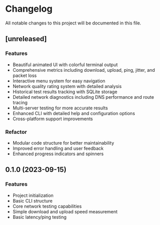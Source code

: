 # Changelog

All notable changes to this project will be documented in this file.

## [unreleased]

### Features
- Beautiful animated UI with colorful terminal output
- Comprehensive metrics including download, upload, ping, jitter, and packet loss
- Interactive menu system for easy navigation
- Network quality rating system with detailed analysis
- Historical test results tracking with SQLite storage
- Detailed network diagnostics including DNS performance and route tracing
- Multi-server testing for more accurate results
- Enhanced CLI with detailed help and configuration options
- Cross-platform support improvements

### Refactor
- Modular code structure for better maintainability
- Improved error handling and user feedback
- Enhanced progress indicators and spinners

## 0.1.0 (2023-09-15)

### Features
- Project initialization
- Basic CLI structure
- Core network testing capabilities
- Simple download and upload speed measurement
- Basic latency/ping testing